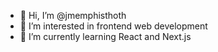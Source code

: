 - 👋 Hi, I’m @jmemphisthoth
- 👀 I’m interested in frontend web development
- 🌱 I’m currently learning React and Next.js

<!---
jmemphisthoth/jmemphisthoth is a ✨ special ✨ repository because its `README.md` (this file) appears on your GitHub profile.
You can click the Preview link to take a look at your changes.
--->
